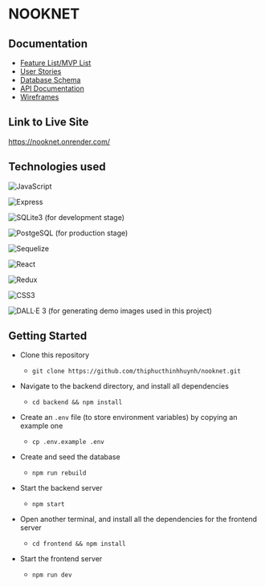 # NOOKNET

## Documentation
* [Feature List/MVP List](https://github.com/thiphucthinhhuynh/nooknet/wiki/Feature-List-MVP-List)
* [User Stories](https://github.com/thiphucthinhhuynh/nooknet/wiki/User-Stories)
* [Database Schema](https://github.com/thiphucthinhhuynh/nooknet/wiki/Database-Schema)
* [API Documentation](https://github.com/thiphucthinhhuynh/nooknet/wiki/API-Documentation)
* [Wireframes](https://github.com/thiphucthinhhuynh/nooknet/wiki/Wireframes)

## Link to Live Site
https://nooknet.onrender.com/

## Technologies used
![JavaScript](https://img.shields.io/badge/JavaScript-F7DF1E?style=for-the-badge&logo=javascript&logoColor=black)

![Express](https://img.shields.io/badge/Express.js-404D59?style=for-the-badge)

![SQLite3](https://img.shields.io/badge/SQLite-07405E?style=for-the-badge&logo=sqlite&logoColor=white) (for development stage)

![PostgeSQL](https://img.shields.io/badge/PostgreSQL-316192?style=for-the-badge&logo=postgresql&logoColor=white) (for production stage)

![Sequelize](https://img.shields.io/badge/sequelize-323330?style=for-the-badge&logo=sequelize&logoColor=blue)

![React](https://img.shields.io/badge/React-20232A?style=for-the-badge&logo=react&logoColor=61DAFB)

![Redux](https://img.shields.io/badge/Redux-593D88?style=for-the-badge&logo=redux&logoColor=white)

![CSS3](https://img.shields.io/badge/CSS3-1572B6?style=for-the-badge&logo=css3&logoColor=white)

![DALL·E 3](https://img.shields.io/badge/DALL%20%E2%80%A2%20E-3-pink?style=for-the-badge) (for generating demo images used in this project)

## Getting Started

* Clone this repository

  * `git clone https://github.com/thiphucthinhhuynh/nooknet.git`

* Navigate to the backend directory, and install all dependencies
  * `cd backend && npm install`

* Create an `.env` file (to store environment variables) by copying an example one
  * `cp .env.example .env`

* Create and seed the database
  * `npm run rebuild`

* Start the backend server
  * `npm start`

* Open another terminal, and install all the dependencies for the frontend server
  * `cd frontend && npm install`

* Start the frontend server
  * `npm run dev`
